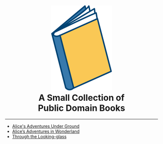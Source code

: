 <h1 align="center">
  <br>
  <a href="http://www.amitmerchant.com/electron-markdownify"><img src="./b123.png" alt="Markdownify" width="200"></a>
  <br>
A Small Collection of <br>Public Domain Books
  <br>
</h1>

___

 - [Alice's Adventures Under Ground](./Books/Alice's%20Adventures%20Under%20Ground/landing.html)
 - [Alice’s Adventures in Wonderland](./Books/Alice%E2%80%99s%20Adventures%20in%20Wonderland/Landing-Page-eBook.html)
 - [Through the Looking-glass](./Books/Through%20the%20Looking-glass%20and%20What%20Alice%20Found%20There/Through-the-Looking-Glass.html)





<!--
The Picture of Dorian Gray by Oscar Wilde
https://creativecommons.org/about/cclicenses/
-->